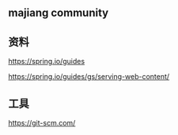 ## majiang community


## 资料
https://spring.io/guides

https://spring.io/guides/gs/serving-web-content/


## 工具
https://git-scm.com/
